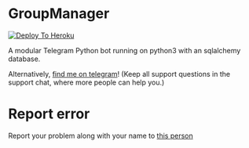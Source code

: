 

# GroupManager

[![Deploy To Heroku](https://www.herokucdn.com/deploy/button.svg)](https://dashboard.heroku.com/new?template=https%3A%2F%2Fgithub.com%2Fkumarvincent%2Fshreya)

A modular Telegram Python bot running on python3 with an sqlalchemy database.



Alternatively, [find me on telegram](https://t.me/technominded)! (Keep all support questions in the support chat, where more people can help you.)





# Report error
Report your problem along with your name to [this person](https://t.me/technominded)

